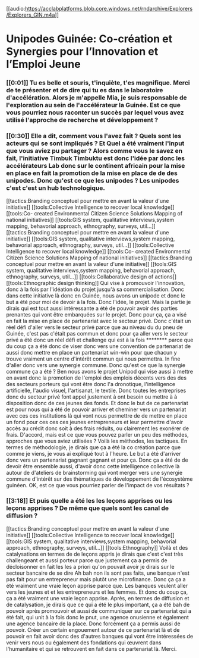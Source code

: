 [[audio:https://acclabplatforms.blob.core.windows.net/rndarchive/Explorers/Explorers_GIN.m4a]]

# Unipodes Guinée: Co-création et Synergies pour l’Innovation et l’Emploi Jeune

### [[0:01]] Tu es belle et souris, t'inquiète, t'es magnifique\. Merci de te présenter et de dire qui tu es dans le laboratoire d'accélération\. Alors je m'appelle Mia, je suis responsable de l'exploration au sein de l'accélérateur la Guinée\. Est ce que vous pourriez nous raconter un succès par lequel vous avez utilisé l'approche de recherche et développement ?

### [[0:30]] Elle a dit, comment vous l'avez fait ? Quels sont les acteurs qui se sont impliqués ? Et Quel a été vraiment l'input que vous aviez pu partager ? Alors comme vous le savez en fait, l'initiative Timbuk Timbuktu est donc l'idée par donc les accélérateurs Lab donc sur le continent africain pour la mise en place en fait la promotion de la mise en place de de des unipodes\. Donc qu'est ce que les unipodes ? Les unipodes c'est c'est un hub technologique\.

[[tactics:Branding conceptuel pour mettre en avant la valeur d'une initiative]]
[[tools:Collective Intelligence to recover local knowledge]]
[[tools:Co- created Environmental Citizen Science Solutions Mapping of national initiatives]]
[[tools:GIS system, qualitative interviews,system mapping, behavorial approach, ethnography, surveys, util…]]
[[tactics:Branding conceptuel pour mettre en avant la valeur d'une initiative]]
[[tools:GIS system, qualitative interviews,system mapping, behavorial approach, ethnography, surveys, util…]]
[[tools:Collective Intelligence to recover local knowledge]]
[[tools:Co- created Environmental Citizen Science Solutions Mapping of national initiatives]]
[[tactics:Branding conceptuel pour mettre en avant la valeur d'une initiative]]
[[tools:GIS system, qualitative interviews,system mapping, behavorial approach, ethnography, surveys, util…]]
[[tools:Collaborative design of actions]]
[[tools:Ethnographic design thinking]]
Qui vise à promouvoir l'innovation, donc à la fois par l'idéation du projet jusqu'à sa commercialisation\. Donc dans cette initiative là donc en Guinée, nous avons un unipode et donc le but a été pour moi de devoir à la fois\. Donc l'idée, le projet\. Mais la partie je dirais qui est tout aussi intéressante a été de pouvoir avoir des parties prenantes qui vont être embarquées sur le projet\. Donc pour ça, ça a visé en fait la mise en place de partenariat avec le secteur privé\.
Donc c'était un réel défi d'aller vers le secteur privé parce que au niveau du du pneu de Guinée, c'est pas c'était pas commun et donc pour ça aller vers le secteur privé a été donc un réel défi et challenge qui est à la fois \*\*\*\*\*\*\*\* parce que du coup ça a été donc de viser donc vers une convention de partenariat de aussi donc mettre en place un partenariat win\-win pour que chacun y trouve vraiment un centre d'intérêt commun qui nous permettra\.
In fine d'aller donc vers une synergie commune\. Donc qu'est ce que la synergie commune ça a été ? Ben nous avons le projet Unipod qui vise aussi à mettre en avant donc la promotion de l'emploi des emplois décents vers des des des secteurs porteurs qui vont être donc l'a dronotique, l'intelligence artificielle, l'audio visuel, l'artisanat, le textile\. Donc toutes les entreprises donc du secteur privé font appel justement à ont besoin ou mettre à à disposition donc de ces jeunes des fonds\.
Et donc le but de ce partenariat est pour nous qui a été de pouvoir arriver et cheminer vers un partenariat avec ces ces institutions là qui vont nous permettre de de mettre en place un fond pour ces ces ces jeunes entrepreneurs et leur permettre d'avoir accès au crédit donc soit à des frais réduits, ou clairement les exonérer de frais\. D'accord, mais est ce que vous pouvez parler un peu des méthodes, approches que vous aviez utilisées ? Voilà les méthodes, les tactiques\.
En termes de méthodologie, je dirais que ça a été la co création parce que comme je viens, je vous ai expliqué tout à l'heure\. Le but a été d'arriver donc vers un partenariat gagnant gagnant et pour ça\. Donc ça a été de de devoir être ensemble aussi, d'avoir donc cette intelligence collective là autour de d'ateliers de brainstorming qui vont merger vers une synergie commune d'intérêt sur des thématiques de développement de l'écosystème guinéen\. OK, est ce que vous pourriez parler de l'impact de vos résultats ?

### [[3:18]] Et puis quelle a été les les leçons apprises ou les leçons apprises ? De même que quels sont les canal de diffusion ?

[[tactics:Branding conceptuel pour mettre en avant la valeur d'une initiative]]
[[tools:Collective Intelligence to recover local knowledge]]
[[tools:GIS system, qualitative interviews,system mapping, behavorial approach, ethnography, surveys, util…]]
[[tools:Ethnography]]
Voilà et des catalysations en termes de de leçons appris je dirais que c'est c'est très challengeant et aussi porteur parce que justement ça a permis de décloisonner en fait les les a priori qu'on pouvait avoir je dirais sur le secteur bancaire de se dire Ah bah non ils sont pas faits, une banque n'est pas fait pour un entrepreneur mais plutôt une microfinance\. Donc ça ça a été vraiment une vraie leçon apprise parce que\.
Les banques veulent aller vers les jeunes et et les entrepreneurs et les femmes\. Et donc du coup ça, ça a été vraiment une vraie leçon apprise\. Après, en termes de diffusion et de catalysation, je dirais que ce qui a été le plus important, ça a été bah de pouvoir après promouvoir et aussi de communiquer sur ce partenariat qui a été fait, qui unit à la fois donc le pnut, une agence onusienne et également une agence bancaire de la place\. Donc forcément ça a permis aussi de pouvoir\.
Créer un certain engouement autour de ce partenariat là et de pouvoir en fait avoir donc des d'autres banques qui vont être intéressées de venir vers nous ou également des fondations qui œuvrent dans l'humanitaire et qui se retrouvent en fait dans ce partenariat là\. Merci\.
